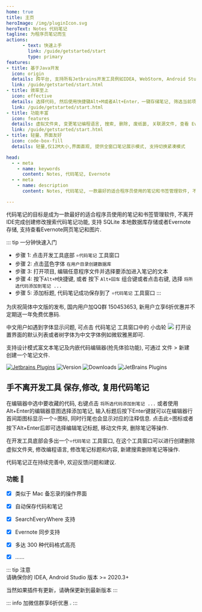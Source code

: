 ```yaml
---
home: true
title: 主页
heroImage: /img/pluginIcon.svg
heroText: Notes 代码笔记
tagline: 为程序员笔记而生
actions:
      - text: 快速上手
        link: /guide/getstarted/start
        type: primary
features:
- title: 基于Java开发
  icon: origin
  details: 跨平台, 支持所有Jetbrains开发工具例如IDEA, WebStorm, Android Studio等, 在线离线均可使用,不再需要额外的诸如Evernote等笔记软件
  link: /guide/getstarted/start.html
- title: 效率至上
  icon: effective
  details: 选择代码, 然后使用快捷键Alt+M或者Alt+Enter，一键存储笔记, 筛选当前项目笔记, 快捷高效
  link: /guide/getstarted/start.html
- title: 功能丰富
  icon: features
  details: 虚拟文件夹, 变更笔记编程语言, 搜索, 删除, 废纸篓, 关联源文件, 查看 Evernote 笔记, 各种功能一应俱全
  link: /guide/getstarted/start.html
- title: 轻量、界面友好
  icon: code-box-fill
  details: 轻量,仅12M大小,界面直观, 提供全窗口笔记展示模式, 支持切换紧凑模式

head:
  - - meta
    - name: keywords
      content: Notes, 代码笔记, Evernote
  - - meta
    - name: description
      content: Notes, 代码笔记, 一款最好的适合程序员使用的笔记和书签管理软件, 不离开IDE完成创建修改搜索代码笔记功能, 支持 SQLite 本地数据库存储或者Evernote存储, 支持查看Evernote网页笔记和图片

---
```

代码笔记的目标是成为一款最好的适合程序员使用的笔记和书签管理软件, 不离开IDE完成创建修改搜索代码笔记功能, 支持 SQLite 本地数据库存储或者Evernote存储, 支持查看Evernote网页笔记和图片.

::: tip 一分钟快速入门
* 步骤 1: 点击开发工具底部 `⭐代码笔记` 工具窗口
* 步骤 2: 点击蓝色字体 `在用户目录创建数据库`
* 步骤 3: 打开项目, 编辑任意程序文件并选择要添加进入笔记的文本
* 步骤 4: 按下`Alt+M`快捷键, 或者 按下 `Alt+回车` 组合键或者点击右键, 选择 `将所选代码添加到笔记 ...`
* 步骤 5: 添加标题, 代码笔记成功保存到了 `⭐代码笔记` 工具窗口
  :::


为庆祝简体中文版的发布, 国内用户加QQ群 150453653, 新用户立享6折优惠并不定期送一年免费优惠码.

中文用户如遇到字体显示问题, 可点击 代码笔记 工具窗口中的 小齿轮 ![](/img/icon/gearPlain.svg) 打开设置界面的默认列表或者树字体为中文字体例如微软雅黑即可.

支持设计模式富文本笔记及内嵌代码编辑器(抢先体验功能), 可通过 文件 > 新建 创建一个笔记文件.

[//]: # (<a href="https://www.jetbrains.com"><img src="https://resources.jetbrains.com/storage/products/company/brand/logos/jb_beam.svg" width = "10%" /></a>)

[//]: # (<a href="https://www.jetbrains.com/idea"><img src="https://resources.jetbrains.com/storage/products/company/brand/logos/IntelliJ_IDEA_icon.svg" width = "10%" /></a>)


[![Jetbrains Plugins][plugin-img]][plugin]
![Version](https://img.shields.io/jetbrains/plugin/v/17501?logo=IntelliJ%20IDEA) ![Downloads](https://img.shields.io/jetbrains/plugin/d/17501?color=FE2857) ![JetBrains Plugins](https://img.shields.io/jetbrains/plugin/r/rating/17501)

[//]: # (<iframe frameborder="none" width="245px" height="48px" src="https://plugins.jetbrains.com/embeddable/install/17501"></iframe>)

## 手不离开发工具 保存,修改, 复用代码笔记
在编辑器中选中要收藏的代码, 右键点击 `将所选代码添加到笔记 ...` 或者使用 Alt+Enter的编辑器意图选择添加笔记, 输入标题后按下Enter键就可以在编辑器行首间距图标显示一个⭐图标, 同时行尾也会显示对应的注释信息. 点击此⭐图标或者按下Alt+Enter后即可选择编辑笔记标题, 移动文件夹, 删除笔记等操作.

在开发工具底部会多出一个`⭐代码笔记` 工具窗口, 在这个工具窗口可以进行创建删除虚拟文件夹, 修改编程语言, 修改笔记标题和内容, 新建搜索删除笔记等操作.

代码笔记正在持续完善中, 欢迎反馈问题和建议.

### 功能  :100:

* [x] 类似于 Mac 备忘录的操作界面
* [x] 自动保存代码和笔记
* [x] SearchEveryWhere 支持
* [x] Evernote 同步支持
* [x] 多达 300 种代码格式高亮
* [x] ......


[//]: # (::: chart Fast Request功能玫瑰图)

[//]: # ()
[//]: # (```json)

[//]: # ({)

[//]: # (  "type": "polarArea",)

[//]: # (  "data": {)

[//]: # (    "labels": ["易用性","Swagger", "Java", "Kotlin", "压测", "集成"],)

[//]: # (    "datasets": [)

[//]: # (      {)

[//]: # (        "label": "My First Dataset",)

[//]: # (        "data": [95, 90, 90, 70, 40, 60],)

[//]: # (        "backgroundColor": [)

[//]: # (          "rgb&#40;255, 99, 132&#41;",)

[//]: # (          "rgb&#40;75, 192, 192&#41;",)

[//]: # (          "rgb&#40;255, 182, 193&#41;",)

[//]: # (          "rgb&#40;255, 215, 0&#41;",)

[//]: # (          "rgb&#40;54, 162, 235&#41;",)

[//]: # (          "rgb&#40;0, 250, 154&#41;")

[//]: # (        ])

[//]: # (      })

[//]: # (    ])

[//]: # (  })

[//]: # (})

[//]: # (```)

[//]: # ()
[//]: # (:::)

[//]: # (------)

[//]: # ()
[//]: # (::: chart API工具对比)

[//]: # ()
[//]: # (```json)

[//]: # ({)

[//]: # (  "type": "radar",)

[//]: # (  "data": {)

[//]: # (    "labels": ["易用性","Swagger", "Java", "Kotlin", "压测", "集成"],)

[//]: # (    "datasets": [)

[//]: # (      {)

[//]: # (        "label": "Fast Request",)

[//]: # (        "data": [95, 90, 90, 70, 40, 60],)

[//]: # (        "fill": true,)

[//]: # (        "backgroundColor": "rgba&#40;0, 250, 154, 0.2&#41;",)

[//]: # (        "borderColor": "rgb&#40;0, 250, 154&#41;",)

[//]: # (        "pointBackgroundColor": "rgb&#40;0, 250, 154&#41;",)

[//]: # (        "pointBorderColor": "#fff",)

[//]: # (        "pointHoverBackgroundColor": "#fff",)

[//]: # (        "pointHoverBorderColor": "rgb&#40;0, 250, 154&#41;")

[//]: # (      },)

[//]: # (      {)

[//]: # (        "label": "Postman",)

[//]: # (        "data": [80, 80, 80, 50, 90, 100],)

[//]: # (        "fill": true,)

[//]: # (        "backgroundColor": "rgba&#40;54, 162, 235, 0.2&#41;",)

[//]: # (        "borderColor": "rgb&#40;54, 162, 235&#41;",)

[//]: # (        "pointBackgroundColor": "rgb&#40;54, 162, 235&#41;",)

[//]: # (        "pointBorderColor": "#fff",)

[//]: # (        "pointHoverBackgroundColor": "#fff",)

[//]: # (        "pointHoverBorderColor": "rgb&#40;54, 162, 235&#41;")

[//]: # (      })

[//]: # (    ])

[//]: # (  },)

[//]: # (  "options": {)

[//]: # (    "elements": {)

[//]: # (      "line": {)

[//]: # (        "borderWidth": 3)

[//]: # (      })

[//]: # (    })

[//]: # (  })

[//]: # (})

[//]: # (```)

[//]: # ()
[//]: # (:::)


::: tip 注意  
请确保你的 IDEA, Android Studio 版本 >= 2020.3+

[//]: # (插件版本       | IDEA版本要求)

[//]: # (------------- | -------------)

[//]: # (2.0.0~2.1.3   | 2020.3+)

[//]: # (2022.1.4+     | 2021.3+)

当然如果插件有更新，请确保更新到最新版本
:::

<Badge text="加入微信群购买享6折️,六折码已放群公告" type="tip" vertical="middle"/>

::: info 加微信群享6折优惠
<img src="/img/wechat_group.jpg" style="zoom:25%">
:::

[comment]: <> (## 🧲 友情链接)

[comment]: <> (<span style="width:16%;  padding:15px 15px 15px 15px;display:inline-block">)

[comment]: <> (    <a href="https://hertzbeat.com/" target="_blank">)

[comment]: <> (        <img :src="$withBase&#40;'/img/link/hertzbeat.svg'&#41;" class="no-zoom" style="height:40px;max-width:150px;margin: 10px;">)

[comment]: <> (    </a>)

[comment]: <> (</span>)

[comment]: <> (<span style="width:16%;  padding:15px 15px 15px 15px;display:inline-block">)

[comment]: <> (    <a href="https://gitee.com/dromara/easy-es" target="_blank">)

[comment]: <> (        <img :src="$withBase&#40;'/img/link/easy-es.png'&#41;" class="no-zoom" style="height:40px;max-width:150px;margin: 10px;">)

[comment]: <> (    </a>)

[comment]: <> (</span>)

[comment]: <> (<span style="width:16%;  padding:15px 15px 15px 15px;display:inline-block">)

[comment]: <> (    <a href="https://gitee.com/dromara/TLog" target="_blank">)

[comment]: <> (        <img :src="$withBase&#40;'/img/link/tlog-logo.png'&#41;" class="no-zoom" style="height:40px;max-width:150px;margin: 10px;">)

[comment]: <> (    </a>)

[comment]: <> (</span>)

[comment]: <> (<span style="width:16%;  padding:15px 15px 15px 15px;display:inline-block">)

[comment]: <> (    <a href="https://liteflow.yomahub.com/" target="_blank">)

[comment]: <> (        <img :src="$withBase&#40;'/img/link/lite-flow.png'&#41;" class="no-zoom" style="height:40px;max-width:150px;margin: 10px;">)

[comment]: <> (    </a>)

[comment]: <> (</span>)

[comment]: <> (<span style="width:16%;  padding:15px 15px 15px 15px;display:inline-block">)

[comment]: <> (    <a href="https://gitee.com/dromara/sa-token" target="_blank">)

[comment]: <> (        <img :src="$withBase&#40;'/img/link/sa-token.png'&#41;" class="no-zoom" style="height:40px;max-width:150px;margin: 10px;">)

[comment]: <> (    </a>)

[comment]: <> (</span>)



[comment]: <> (<span style="width:16%;  padding:15px 15px 15px 15px;display:inline-block">)

[comment]: <> (    <a href="https://gitee.com/dromara/hutool" target="_blank">)

[comment]: <> (        <img :src="$withBase&#40;'/img/link/hutool-logo.png'&#41;" class="no-zoom" style="height:40px;max-width:150px;margin: 10px;">)

[comment]: <> (    </a>)

[comment]: <> (</span>)

[comment]: <> (<span style="width:16%;  padding:15px 15px 15px 15px;display:inline-block">)

[comment]: <> (    <a href="https://gitee.com/dromara/forest" target="_blank">)

[comment]: <> (        <img :src="$withBase&#40;'/img/link/forest-logo.png'&#41;" class="no-zoom" style="height:40px;max-width:150px;margin: 10px;">)

[comment]: <> (    </a>)

[comment]: <> (</span>)


[comment]: <> (<span style="width:16%;  padding:15px 15px 15px 15px;display:inline-block">)

[comment]: <> (    <a href="https://jpom-docs.keepbx.cn/" target="_blank">)

[comment]: <> (        <img :src="$withBase&#40;'/img/link/jpom-logo.png'&#41;" class="no-zoom" style="height:40px;max-width:150px;margin: 10px;">)

[comment]: <> (    </a>)

[comment]: <> (</span>)

[plugin]: https://plugins.jetbrains.com/plugin/17501

[plugin-img]: https://img.shields.io/badge/plugin-Notes-x.svg?logo=IntelliJ%20IDEA
